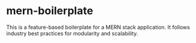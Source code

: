 # mern-boilerplate
This is a feature-based boilerplate for a MERN stack application. It follows industry best practices for modularity and scalability.
